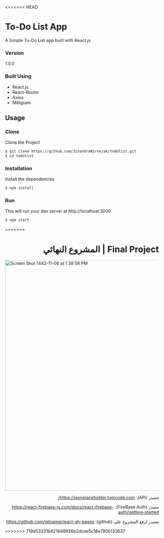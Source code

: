 <<<<<<< HEAD
# To-Do List App
A Simple To-Do List app built with React.js

### Version
1.0.0

### Built Using
- React.js
- React-Router
- Axios
- Milligram

## Usage

### Clone
Clone the Project

```sh
$ git clone https://github.com/JitendraNirnejak/todolist.git
$ cd todolist
```

### Installation

Install the dependencies

```sh
$ npm install
```

### Run

This will run your dev server at http://localhost:3000

```sh
$ npm start
```
=======

<div dir='rtl'>

# Final Project | المشروع النهائي

  
  </div>
  
  
  <img width="755" alt="Screen Shot 1442-11-06 at 1 38 58 PM" src="https://user-images.githubusercontent.com/80157029/122204807-37260c00-cea8-11eb-9472-f7f48bc3ffdf.png">
 

<div dir='rtl'>
  
مصدر (API): https://jsonplaceholder.typicode.com/
  
مصدر (FireBase Auth): https://react-firebase-js.com/docs/react-firebase-auth/getting-started
  
مصدر لرفع المشروع على (github): https://github.com/gitname/react-gh-pages
  
  </div>
>>>>>>> 719d53331b421648926b2dcae5c18e790b133637
